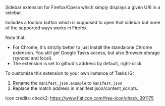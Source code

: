 Sidebar extension for Firefox/Opera which simply displays a given URI in a sidebar.

Includes a toolbar button which is supposed to open that sidebar but none of the supported ways works in Firefox.

Note that:
* For Chrome, it's strictly better to just install the standalone Chrome extension. You still get Google Tasks access, but also Browser storage (synced and local).
* The extension is set to github's address by default, right-click


To customize this extension to your own instance of Tasks IG:
1. Rename the ``manifest.json.example`` to ``manifest.json``
2. Replace the match address in manifest.json/content_scripts.


Icon credits:
check2: https://www.flaticon.com/free-icon/check_391175
